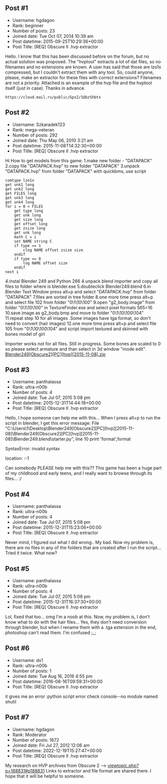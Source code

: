 ## Post #1
- Username: hgdagon
- Rank: beginner
- Number of posts: 23
- Joined date: Tue Oct 07, 2014 10:39 am
- Post datetime: 2015-09-25T10:29:36+00:00
- Post Title: [REQ] Obscure II .hvp extractor

Hello. I know that this has been discussed before on the forum, but no actual solution was proposed. The "hvptool" extracts a lot of dat files, so no filenames and no extensions are known. A user has said that those are lzo1x compressed, but I couldn't extract them with any tool. So, could anyone, please, make an extractor for these files with correct extensions? Filenames are not a priority. Attached is an example of the hvp file and the hvptool itself (just in case). Thanks in advance.

```
https://cloud.mail.ru/public/GpsZ/1QbzShbtx
```
## Post #2
- Username: Szkaradek123
- Rank: mega-veteran
- Number of posts: 292
- Joined date: Thu May 06, 2010 3:21 am
- Post datetime: 2015-11-08T14:32:30+00:00
- Post Title: [REQ] Obscure II .hvp extractor

Hi
How to get models from this game:
1.make new folder - "DATAPACK"
2.copy file "DATAPACK.hvp" to new folder "DATAPACK"
3.unpack "DATAPACK.hvp" from folder "DATAPACK" with quickbms, use script

```
comtype lzo1x
get unk1 long
get unk2 long
get FILES long
get unk3 long
get unk4 long
for i = 0 < FILES
	get type long
	get unk long
	get size long
	get offset long
	get zsize long
	get unk long
    math C = i
	set NAME string C
	if type == 1
		clog NAME offset zsize size
	endif	
	if type == 0
		log NAME offset size
	endif	
next i
```

4.instal Blender 249 and Python 266
4.unpack blend importer and copy all files  to folder where is blender.exe
5.doubleclick Blender249.blend
6.in Blender Text Window press alt+p and select "DATAPACK.hvp" from folder "DATAPACK"
7.files are sorted in tree folder
8.one more time press alt+p and select file 102 from folder "0\1\10\100"
9.open "g2_body.image" from folder "0\1\10\100" in TextureFinder.exe and select pixel formats 565=16
10.save image as g2_body.bmp and move to folder "0\1\10\100\104"
11.repeat step 10 for all images .Some images have tga format, so don't need to convert (hair images)
12.one more time press alt+p and select file 105 from "0\1\10\100\104" and script import textured and skinned with bones model of girl

Importer works not for all files. Still in progress.
Some bones are scaled to 0 so please select armature and than select in 3d window "mode edit".
[Blender249[Obscure2][PC][hvp][2015-11-08].zip](https://xentaxbackup.github.io/file/9981_Blender249[Obscure2][PC][hvp][2015-11-08].zip)
## Post #3
- Username: panthalassa
- Rank: ultra-n00b
- Number of posts: 4
- Joined date: Tue Jul 07, 2015 5:08 pm
- Post datetime: 2015-12-31T14:44:18+00:00
- Post Title: [REQ] Obscure II .hvp extractor

Hello, I hope someone can help me with this... When I press alt+p to run the script in blender, I get this error message:
File "C:\Users\1\Desktop\Blender249[Obscure2][PC][hvp][2015-11-08]\Blender249[Obscure2][PC][hvp][2015-11-08]\Blender249.blend\starter.py", line 10 print 'format',format

SyntaxError: invalid syntax

location: <unknown location>:-1


Can somebody PLEASE help me with this?? This game has been a huge part of my childhood and early teens, and I really want to browse through its files...  :/
## Post #4
- Username: panthalassa
- Rank: ultra-n00b
- Number of posts: 4
- Joined date: Tue Jul 07, 2015 5:08 pm
- Post datetime: 2015-12-31T15:23:06+00:00
- Post Title: [REQ] Obscure II .hvp extractor

Never mind, I figured out what I did wrong.. My bad. Now my problem is, there are no files in any of the folders that are created after I run the script... Tried it twice. What now?
## Post #5
- Username: panthalassa
- Rank: ultra-n00b
- Number of posts: 4
- Joined date: Tue Jul 07, 2015 5:08 pm
- Post datetime: 2015-12-31T16:37:30+00:00
- Post Title: [REQ] Obscure II .hvp extractor

Lol, fixed that too... omg I'm a noob at this. Now, my problem is, I don't know what to do with the hair files... Yes, they don't need conversion through blender, but when I rename them with a .tga extension in the end, photoshop can't read them. I'm confused ;_;
## Post #6
- Username: dx1
- Rank: ultra-n00b
- Number of posts: 1
- Joined date: Tue Aug 16, 2016 4:55 pm
- Post datetime: 2016-08-16T09:59:31+00:00
- Post Title: [REQ] Obscure II .hvp extractor

it gives me an error :python script error check console--no module named shutil
## Post #7
- Username: hgdagon
- Rank: Moderator
- Number of posts: 1672
- Joined date: Fri Jul 27, 2012 12:06 am
- Post datetime: 2022-12-19T15:27:47+00:00
- Post Title: [REQ] Obscure II .hvp extractor

My research on HVP archives from Obscure 2 --> [viewtopic.php?p=188831#p188831](https://forum.xentax.com/viewtopic.php?p=188831#p188831)
Links to extractor and file format are shared there. I hope that it will be helpful to someone.
